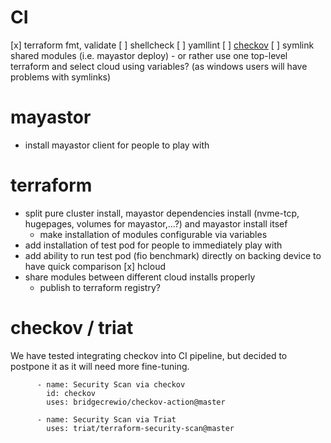 # CI

[x] terraform fmt, validate
[ ] shellcheck
[ ] yamllint
[ ] [checkov](https://github.com/bridgecrewio/checkov)
[ ] symlink shared modules (i.e. mayastor deploy) - or rather use one top-level terraform and select cloud using variables? (as windows users will have problems with symlinks)

# mayastor

- install mayastor client for people to play with

# terraform

- split pure cluster install, mayastor dependencies install (nvme-tcp, hugepages, volumes for mayastor,...?) and mayastor install itsef
    - make installation of modules configurable via variables
- add installation of test pod for people to immediately play with
- add ability to run test pod (fio benchmark) directly on backing device to have quick comparison
    [x] hcloud
- share modules between different cloud installs properly
    - publish to terraform registry?

# checkov / triat

We have tested integrating checkov into CI pipeline, but decided to postpone it as it will need more fine-tuning.

```
      - name: Security Scan via checkov
        id: checkov
        uses: bridgecrewio/checkov-action@master

      - name: Security Scan via Triat
        uses: triat/terraform-security-scan@master
```
